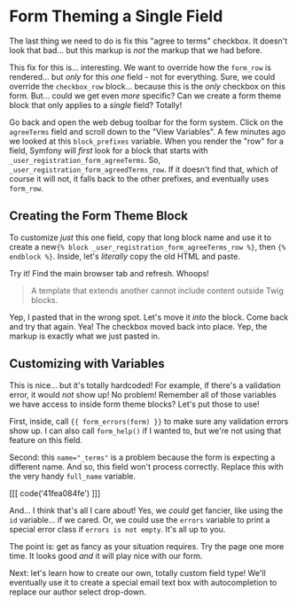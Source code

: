 # Form Theming a Single Field

The last thing we need to do is fix this "agree to terms" checkbox. It doesn't look
that bad... but this markup is *not* the markup that we had before.

This fix for this is... interesting. We want to override how the `form_row` is
rendered... but *only* for this *one* field - not for everything. Sure, we could
override the `checkbox_row` block... because this is the *only* checkbox on this
form. But... could we get even *more* specific? Can we create a form theme block
that only applies to a *single* field? Totally!

Go back and open the web debug toolbar for the form system. Click on the
`agreeTerms` field and scroll down to the "View Variables". A few minutes ago
we looked at this `block_prefixes` variable. When you render the "row" for a field,
Symfony will *first* look for a block that starts with `_user_registration_form_agreeTerms`.
So, `_user_registration_form_agreedTerms_row`. If it doesn't find that, which of
course it will not, it falls back to the other prefixes, and eventually uses `form_row`.

## Creating the Form Theme Block

To customize *just* this one field, copy that long block name and use it to create
a new`{% block _user_registration_form_agreeTerms_row %}`, then `{% endblock %}`.
Inside, let's *literally* copy the old HTML and paste.

Try it! Find the main browser tab and refresh. Whoops!

> A template that extends another cannot include content outside Twig blocks.

Yep, I pasted that in the wrong spot. Let's move it *into* the block. Come back
and try that again. Yea! The checkbox moved back into place. Yep, the markup is
exactly what we just pasted in.

## Customizing with Variables

This is nice... but it's totally hardcoded! For example, if there's a validation
error, it would *not* show up! No problem! Remember all of those variables we have
access to inside form theme blocks? Let's put those to use!

First, inside, call `{{ form_errors(form) }}` to make sure any validation errors
show up. I can also call `form_help()` if I wanted to, but we're not using that
feature on this field.

Second: this `name="_terms"` is a problem because the form is expecting a different
name. And so, this field won't process correctly. Replace this with the very handy
`full_name` variable.

[[[ code('41fea084fe') ]]]

And... I think that's all I care about! Yes, we *could* get fancier, like using
the `id` variable... if we cared. Or, we could use the `errors` variable to print
a special error class if `errors is not empty`. It's all up to you. 

The point is: get as fancy as your situation requires. Try the page one more time.
It looks good *and* it will play nice with our form.

Next: let's learn how to create our own, totally custom field type! We'll eventually
use it to create a special email text box with autocompletion to replace our author
select drop-down.
